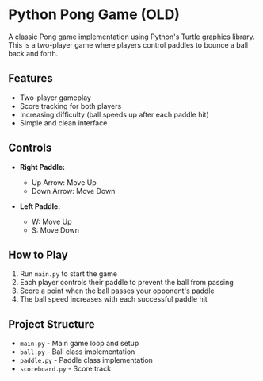 # Python Pong Game (OLD)

A classic Pong game implementation using Python's Turtle graphics library. This is a two-player game where players control paddles to bounce a ball back and forth.

## Features

- Two-player gameplay
- Score tracking for both players
- Increasing difficulty (ball speeds up after each paddle hit)
- Simple and clean interface

## Controls

- **Right Paddle:**
  - Up Arrow: Move Up
  - Down Arrow: Move Down

- **Left Paddle:**
  - W: Move Up
  - S: Move Down

## How to Play

1. Run `main.py` to start the game
2. Each player controls their paddle to prevent the ball from passing
3. Score a point when the ball passes your opponent's paddle
4. The ball speed increases with each successful paddle hit

## Project Structure

- `main.py` - Main game loop and setup
- `ball.py` - Ball class implementation
- `paddle.py` - Paddle class implementation
- `scoreboard.py` - Score track
